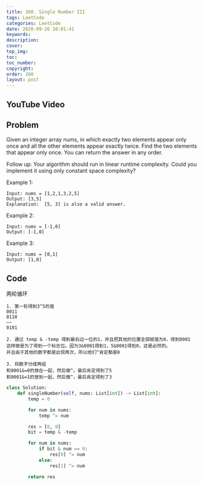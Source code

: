 ```yaml
---
title: 260. Single Number III
tags: LeetCode
categories: LeetCode
date: 2020-09-26 10:01:41
keywords:
description:
cover:
top_img:
toc:
toc_number:
copyright:
order: 260
layout: post
---
```


## YouTube Video

## Problem

Given an integer array nums, in which exactly two elements appear only once and all the other elements appear exactly twice. Find the two elements that appear only once. You can return the answer in any order.

Follow up: Your algorithm should run in linear runtime complexity. Could you implement it using only constant space complexity?

Example 1:

```
Input: nums = [1,2,1,3,2,5]
Output: [3,5]
Explanation:  [5, 3] is also a valid answer.
```

Example 2:

```
Input: nums = [-1,0]
Output: [-1,0]
```

Example 3:

```
Input: nums = [0,1]
Output: [1,0]
```

## Code

两轮循环

```
1. 第一轮得到3^5的值
0011
0110
——
0101
```

```
2. 通过 temp & -temp 得到最右边一位的1，并且把其他的位置全部赋值为0，得到0001
这样做是为了得到一个标志位。因为3&0001得到1，5&0001得到0，这是必然的。
并且由于其他的数字都是出现两次，所以他们^肯定都是0
```

```
3. 将数字分成两组
和0001&=0的放在一起，然后做^，最后肯定得到了5
和0001&=1的放到一起，然后做^，最后肯定得到了3
```

```python
class Solution:
    def singleNumber(self, nums: List[int]) -> List[int]:
        temp = 0

        for num in nums:
            temp ^= num

        res = [0, 0]
        bit = temp & -temp

        for num in nums:
            if bit & num == 0:
                res[0] ^= num
            else:
                res[1] ^= num

        return res
```
